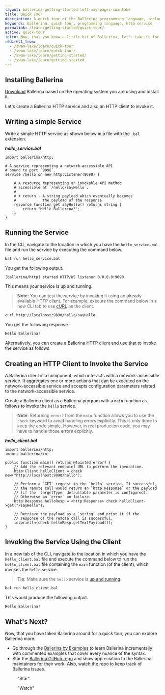 ```yaml
---
layout: ballerina-getting-started-left-nav-pages-swanlake
title: Quick Tour
description: A quick tour of the Ballerina programming language, including writing, running, and invoking an HTTP service and using a client to interact with a service.
keywords: ballerina, quick tour, programming language, http service
permalink: /learn/getting-started/quick-tour/
active: quick-tour
intro: Now, that you know a little bit of Ballerina, let's take it for a spin!
redirect_from:
  - /swan-lake/learn/quick-tour
  - /swan-lake/learn/quick-tour/
  - /swan-lake/learn/getting-started/
  - /swan-lake/learn/getting-started
---
```


## Installing Ballerina

[Download](/downloads) Ballerina based on the operating system you are using and install it. 

Let's create a Ballerina HTTP service and also an HTTP client to invoke it.

## Writing a simple Service

Write a simple HTTP service as shown below in a file with the `.bal` extension.

***hello_service.bal***
```ballerina
import ballerina/http;

# A service representing a network-accessible API
# bound to port `9090`.
service /hello on new http:Listener(9090) {

    # A resource representing an invokable API method
    # accessible at `/hello/sayHello`.
    #
    # + return - A string payload which eventually becomes 
    #            the payload of the response
    resource function get sayHello() returns string {
        return "Hello Ballerina!";
    }
}
```

## Running the Service

In the CLI, navigate to the location in which you have the `hello_service.bal` file and run the service by executing the command below.

```bash
bal run hello_service.bal
```

You get the following output.

```bash
[ballerina/http] started HTTP/WS listener 0.0.0.0:9090
```

This means your service is up and running. 

> **Note:** You can test the service by invoking it using an already-available HTTP client. For example, execute the command below in a new CLI tab to use [cURL](https://curl.haxx.se/download.html) as the client.

```bash
curl http://localhost:9090/hello/sayHello
```

You get the following response.

```bash
Hello Ballerina!
```

Alternatively, you can create a Ballerina HTTP client and use that to invoke the service as follows.

## Creating an HTTP Client to Invoke the Service

A Ballerina client is a component, which interacts with a network-accessible service. It aggregates one or more actions that can be executed on the network-accessible service and accepts configuration parameters related to the network-accessible service.

Create a Ballerina client as a Ballerina program with a `main` function as follows to invoke the `hello` service.   

> **Note**: Returning `error?` from the `main` function allows you to use the `check` keyword to avoid handling errors explicitly. This is only done to keep the code simple. However, in real production code, you may have to handle those errors explicitly.

***hello_client.bal***
```ballerina
import ballerina/http;
import ballerina/io;

public function main() returns @tainted error? {
    // Add the relevant endpoint URL to perform the invocation.
    http:Client helloClient = check new("http://localhost:9090/hello");

    // Perform a `GET` request to the `hello` service. If successful, 
    // the remote call would return an `http:Response` or the payload 
    // (if the `targetType` defaultable parameter is configured).
    // Otherwise an `error` on failure.
    http:Response helloResp = <http:Response> check helloClient->get("/sayHello");

    // Retrieve the payload as a `string` and print it if the 
    // response of the remote call is successful.
    io:println(check helloResp.getTextPayload());
}
```

## Invoking the Service Using the Client 

In a new tab of the CLI, navigate to the location in which you have the `hello_client.bal` file and execute the command below to run the `hello_client.bal` file containing the `main` function (of the client), which invokes the `hello` service.

> **Tip:** Make sure the `hello` service is [up and running](#running-the-service).

```bash
bal run hello_client.bal
```

This would produce the following output.


```bash
Hello Ballerina!
```

## What's Next?

Now, that you have taken Ballerina around for a quick tour, you can explore Ballerina more.

* Go through the [Ballerina by Examples](/swan-lake/learn/by-example) to learn Ballerina incrementally with commented examples that cover every nuance of the syntax.
* Star the [Ballerina GitHub repo](https://github.com/ballerina-platform/ballerina-lang) and show appreciation to the Ballerina maintainers for their work. Also, watch the repo to keep track of Ballerina issues.
<div class="cGitButtonContainer"><p data-button="iGitStarText">"Star"</p><p data-button="iGitWatchText">"Watch"</p></div>

<style> #tree-expand-all, #tree-collapse-all, .cTocElements {display:none;} .cGitButtonContainer {padding-left: 40px;} </style>
